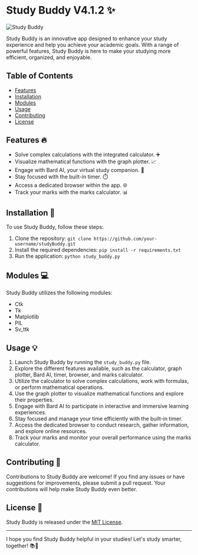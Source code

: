 # Study Buddy V4.1.2 ✨

![Study Buddy](https://i.postimg.cc/Jn7W4Qgd/Screenshot-2023-07-15-123157.png)

Study Buddy is an innovative app designed to enhance your study experience and help you achieve your academic goals. With a range of powerful features, Study Buddy is here to make your studying more efficient, organized, and enjoyable.

## Table of Contents
- [Features](#features)
- [Installation](#installation)
- [Modules](#modules)
- [Usage](#usage)
- [Contributing](#contributing)
- [License](#license)

## Features :fire:
- Solve complex calculations with the integrated calculator. ➕
- Visualize mathematical functions with the graph plotter. :chart_with_upwards_trend:
- Engage with Bard AI, your virtual study companion. :robot:
- Stay focused with the built-in timer. :stopwatch:
- Access a dedicated browser within the app. :globe_with_meridians:
- Track your marks with the marks calculator. :bar_chart:

## Installation :rocket:
To use Study Buddy, follow these steps:
1. Clone the repository: `git clone https://github.com/your-username/studyBuddy.git`
2. Install the required dependencies: `pip install -r requirements.txt`
3. Run the application: `python study_buddy.py`

## Modules :computer:
Study Buddy utilizes the following modules:
- Ctk
- Tk
- Matplotlib
- PIL
- Sv_ttk

## Usage :bulb:
1. Launch Study Buddy by running the `study_buddy.py` file.
2. Explore the different features available, such as the calculator, graph plotter, Bard AI, timer, browser, and marks calculator.
3. Utilize the calculator to solve complex calculations, work with formulas, or perform mathematical operations.
4. Use the graph plotter to visualize mathematical functions and explore their properties.
5. Engage with Bard AI to participate in interactive and immersive learning experiences.
6. Stay focused and manage your time efficiently with the built-in timer.
7. Access the dedicated browser to conduct research, gather information, and explore online resources.
8. Track your marks and monitor your overall performance using the marks calculator.

## Contributing :handshake:
Contributions to Study Buddy are welcome! If you find any issues or have suggestions for improvements, please submit a pull request. Your contributions will help make Study Buddy even better.

## License :page_with_curl:
Study Buddy is released under the [MIT License](https://github.com/your-username/studyBuddy/blob/main/LICENSE).

---

I hope you find Study Buddy helpful in your studies! Let's study smarter, together! 📚🤝
